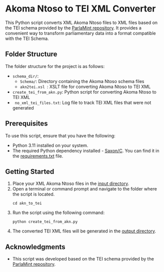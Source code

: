 # Akoma Ntoso to TEI XML Converter

This Python script converts XML Akoma Ntoso files to XML files based on the TEI schema provided by the [ParlaMint repository](https://github.com/clarin-eric/ParlaMint). It provides a convenient way to transform parliamentary data into a format compatible with the TEI Schema. 

## Folder Structure
The folder structure for the project is as follows:
-   `schema_dir/`: 
	- `Schema/`: Directory containing the Akoma Ntoso schema files
    - `akn2tei.xsl `: XSLT file for converting Akoma Ntoso to TEI XML
-   `create_tei_from_akn.py`: Python script for converting Akoma Ntoso to TEI XML
-  ` no_xml_tei_files.txt`: Log file to track TEI XML files that were not generated

## Prerequisites
To use this script, ensure that you have the following:
- Python 3.11 installed on your system.
- The required Python dependency installed - [Saxon/C](https://www.saxonica.com/saxon-c/index.xml). You can find it in the [requirements.txt](https://github.com/john-papani/diploma/blob/master/requirements.txt) file.
 

## Getting Started
1. Place your XML Akoma Ntoso files in the [input directory](https://github.com/john-papani/diploma/tree/master/xmls_files).
2. Open a terminal or command prompt and navigate to the folder where the script is located.
	```
	cd akn_to_tei
	```
3. Run the script using the following command:
	```
	python create_tei_from_akn.py
	```
4. The converted TEI XML files will be generated in the [output directory](https://github.com/john-papani/diploma/tree/master/xml_tei_files).

## Acknowledgments
- This script was developed based on the TEI schema provided by the [ParlaMint repository](https://github.com/clarin-eric/ParlaMint). 